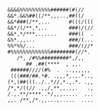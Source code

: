                                                                                 
                                                                                
                          &&&&%%%%%%%%%%######(#(//                             
                          &&*.&&%##((/**,,,..,##((/                             
                          &&*###(/**,...      #(((/(((                          
                          &&*/(/**,*,..       ###(/(//                          
                          &&*,*/***,......    ###((  .                          
                          &%*.,,...           ###/(...                          
                          %%*%%/...           ###/(//*                          
                          #%%%%%%%%%%%%%########(//*.                           
                             /*, /#%%#########*,/,,                             
                                ## .##(****  , ,,.                              
                           ######////(#%  .  ..,,,,,,                           
                           (((###/##.*#. .,,,*,.,.*..,                          
                          (*,(##(((../..*//,*.,.*. .,,                          
                          /*,*/((// .,,/,**,,.,,.   .,                          
                          /.,.**/****..*/,,,.....  ...                          
                          ,,. /**,/*.,,...,.....  ....                          
                          
